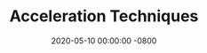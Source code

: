 ---
layout: post
title:  "Acceleration Techniques"
date:   2020-05-10 00:00:00 -0800
categories: optimization
---